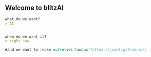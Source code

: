 ## Welcome to blitzAI

```markdown
what do we want? 
> AI 


when do we want it?
> right now

#and we want to [make outselves famous](https://juaml.github.io/)
```
